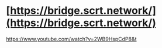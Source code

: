 # [https://bridge.scrt.network/](https://bridge.scrt.network/)

https://www.youtube.com/watch?v=2WB9HspCdP8&t
